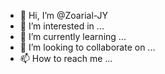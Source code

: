 - 👋 Hi, I’m @Zoarial-JY
- 👀 I’m interested in ...
- 🌱 I’m currently learning ...
- 💞️ I’m looking to collaborate on ...
- 📫 How to reach me ...

<!---
Zoarial-JY/Zoarial-JY is a ✨ special ✨ repository because its `README.md` (this file) appears on your GitHub profile.
You can click the Preview link to take a look at your changes.
--->
